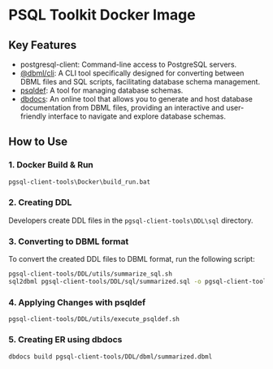 # PSQL Toolkit Docker Image

## Key Features

- postgresql-client: Command-line access to PostgreSQL servers.
- [@dbml/cli](https://www.npmjs.com/package/@dbml/cli): A CLI tool specifically designed for converting between DBML files and SQL scripts, facilitating database schema management.
- [psqldef](https://github.com/sqldef/sqldef): A tool for managing database schemas.
- [dbdocs](https://dbdocs.io/): An online tool that allows you to generate and host database documentation from DBML files, providing an interactive and user-friendly interface to navigate and explore database schemas.

## How to Use

### 1. Docker Build & Run

```bash
pgsql-client-tools\Docker\build_run.bat
```

### 2. Creating DDL
Developers create DDL files in the `pgsql-client-tools\DDL\sql` directory.

### 3. Converting to DBML format
To convert the created DDL files to DBML format, run the following script:

```sh
pgsql-client-tools/DDL/utils/summarize_sql.sh
sql2dbml pgsql-client-tools/DDL/sql/summarized.sql -o pgsql-client-tools/DDL/dbml/summarized.dbml
```

### 4. Applying Changes with psqldef
```
pgsql-client-tools/DDL/utils/execute_psqldef.sh
```

### 5. Creating ER using dbdocs
```
dbdocs build pgsql-client-tools/DDL/dbml/summarized.dbml
```
